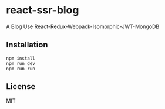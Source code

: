# react-ssr-blog

A Blog Use React-Redux-Webpack-Isomorphic-JWT-MongoDB

## Installation


```
npm install
npm run dev
npm run run
```





## License

MIT

